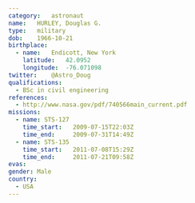 ```yaml
---
category:	astronaut
name:	HURLEY, Douglas G.
type:	military
dob:	1966-10-21
birthplace:
  - name:	Endicott, New York
    latitude:	42.0952
    longitude:	-76.071098
twitter:	@Astro_Doug
qualifications:
  - BSc in civil engineering
references:
  - http://www.nasa.gov/pdf/740566main_current.pdf
missions:
  - name: STS-127
    time_start:   2009-07-15T22:03Z
    time_end:     2009-07-31T14:49Z
  - name: STS-135
    time_start:   2011-07-08T15:29Z
    time_end:     2011-07-21T09:58Z
evas:
gender:	Male
country:
  - USA
---
```

